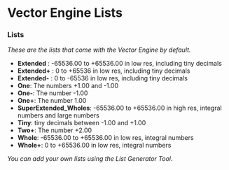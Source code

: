 # Vector Engine Lists

### **Lists**

_These are the lists that come with the Vector Engine by default._

* **Extended** : -65536.00 to +65536.00 in low res, including tiny decimals
* **Extended+** : 0 to +65536 in low res, including tiny decimals
* **Extended-** : 0 to -65536 in low res, including tiny decimals
* **One**: The numbers +1.00 and -1.00
* **One-**: The number -1.00
* **One+**: The number 1.00
* **SuperExtended\_Wholes**: -65536.00 to +65536.00 in high res, integral numbers and large numbers
* **Tiny**: tiny decimals between -1.00 and +1.00
* **Two+**: The number +2.00
* **Whole**: -65536.00 to +65536.00 in low res, integral numbers
* **Whole+**: 0 to +65536.00 in low res, integral numbers

_You can add your own lists using the List Generator Tool._

